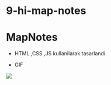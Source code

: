 # 9-hi-map-notes
# MapNotes


- HTML ,CSS ,JS kullanilarak tasarlandi


- GIF

<img src="Mapnotes.gif">